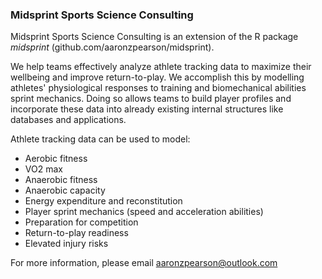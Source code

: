 ### Midsprint Sports Science Consulting

Midsprint Sports Science Consulting is an extension of the R package *midsprint* (github.com/aaronzpearson/midsprint). 

We help teams effectively analyze athlete tracking data to maximize their wellbeing and improve return-to-play. We accomplish this by modelling athletes' physiological responses to training and biomechanical abilities sprint mechanics. Doing so allows teams to build player profiles and incorporate these data into already existing internal structures like databases and applications.

Athlete tracking data can be used to model:
- Aerobic fitness
- VO2 max
- Anaerobic fitness
- Anaerobic capacity
- Energy expenditure and reconstitution
- Player sprint mechanics (speed and acceleration abilities)
- Preparation for competition
- Return-to-play readiness
- Elevated injury risks

For more information, please email aaronzpearson@outlook.com
